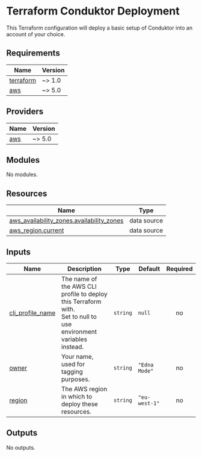 # Terraform Conduktor Deployment

This Terraform configuration will deploy a basic setup of Conduktor into an account of your choice.

<!-- BEGINNING OF PRE-COMMIT-TERRAFORM DOCS HOOK -->
## Requirements

| Name | Version |
|------|---------|
| <a name="requirement_terraform"></a> [terraform](#requirement\_terraform) | ~> 1.0 |
| <a name="requirement_aws"></a> [aws](#requirement\_aws) | ~> 5.0 |

## Providers

| Name | Version |
|------|---------|
| <a name="provider_aws"></a> [aws](#provider\_aws) | ~> 5.0 |

## Modules

No modules.

## Resources

| Name | Type |
|------|------|
| [aws_availability_zones.availability_zones](https://registry.terraform.io/providers/hashicorp/aws/latest/docs/data-sources/availability_zones) | data source |
| [aws_region.current](https://registry.terraform.io/providers/hashicorp/aws/latest/docs/data-sources/region) | data source |

## Inputs

| Name | Description | Type | Default | Required |
|------|-------------|------|---------|:--------:|
| <a name="input_cli_profile_name"></a> [cli\_profile\_name](#input\_cli\_profile\_name) | The name of the AWS CLI profile to deploy this Terraform with.<br>  Set to null to use environment variables instead. | `string` | `null` | no |
| <a name="input_owner"></a> [owner](#input\_owner) | Your name, used for tagging purposes. | `string` | `"Edna Mode"` | no |
| <a name="input_region"></a> [region](#input\_region) | The AWS region in which to deploy these resources. | `string` | `"eu-west-1"` | no |

## Outputs

No outputs.
<!-- END OF PRE-COMMIT-TERRAFORM DOCS HOOK -->
